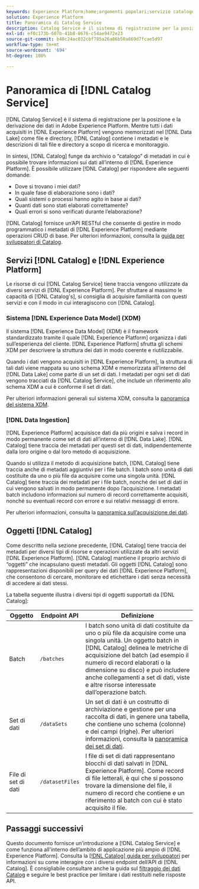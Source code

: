 ```yaml
---
keywords: Experience Platform;home;argomenti popolari;servizio catalogo;catalogo;Catalog Service;posizione dati;gestione dei dati;gestione dati;lineage;derivazione;catalogo;abilitare set di dati
solution: Experience Platform
title: Panoramica di Catalog Service
description: Catalog Service è il sistema di registrazione per la posizione e la derivazione dei dati in Adobe Experience Platform. Mentre tutti i dati acquisiti in Experience Platform vengono memorizzati nel data lake come file e directory, il servizio Catalog contiene i metadati e le descrizioni di tali file e directory a scopo di ricerca e monitoraggio.
exl-id: ef0c173b-607b-41b8-8676-c54ae9472e23
source-git-commit: b48c24ac032cbf785a26a86b50a669d7fcae5d97
workflow-type: tm+mt
source-wordcount: '694'
ht-degree: 100%

---
```


# Panoramica di [!DNL Catalog Service]

[!DNL Catalog Service] è il sistema di registrazione per la posizione e la derivazione dei dati in Adobe Experience Platform. Mentre tutti i dati acquisiti in [!DNL Experience Platform] vengono memorizzati nel [!DNL Data Lake] come file e directory, [!DNL Catalog] contiene i metadati e le descrizioni di tali file e directory a scopo di ricerca e monitoraggio.

In sintesi, [!DNL Catalog] funge da archivio o “catalogo” di metadati in cui è possibile trovare informazioni sui dati all’interno di [!DNL Experience Platform]. È possibile utilizzare [!DNL Catalog] per rispondere alle seguenti domande:

* Dove si trovano i miei dati?
* In quale fase di elaborazione sono i dati?
* Quali sistemi o processi hanno agito in base ai dati?
* Quanti dati sono stati elaborati correttamente?
* Quali errori si sono verificati durante l’elaborazione?

[!DNL Catalog] fornisce un’API RESTful che consente di gestire in modo programmatico i metadati di [!DNL Experience Platform] mediante operazioni CRUD di base. Per ulteriori informazioni, consulta la [guida per sviluppatori di Catalog](api/getting-started.md).

## Servizi [!DNL Catalog] e [!DNL Experience Platform]

Le risorse di cui [!DNL Catalog Service] tiene traccia vengono utilizzate da diversi servizi di [!DNL Experience Platform]. Per sfruttare al massimo le capacità di [!DNL Catalog's], si consiglia di acquisire familiarità con questi servizi e con il modo in cui interagiscono con [!DNL Catalog].

### Sistema [!DNL Experience Data Model] (XDM) 

Il sistema [!DNL Experience Data Model] (XDM) è il framework standardizzato tramite il quale [!DNL Experience Platform] organizza i dati sull’esperienza del cliente. [!DNL Experience Platform] sfrutta gli schemi XDM per descrivere la struttura dei dati in modo coerente e riutilizzabile.

Quando i dati vengono acquisiti in [!DNL Experience Platform], la struttura di tali dati viene mappata su uno schema XDM e memorizzata all’interno del [!DNL Data Lake] come parte di un set di dati. I metadati per ogni set di dati vengono tracciati da [!DNL Catalog Service], che include un riferimento allo schema XDM a cui è conforme il set di dati.

Per ulteriori informazioni generali sul sistema XDM, consulta la [panoramica del sistema XDM](../xdm/home.md).

### [!DNL Data Ingestion]

[!DNL Experience Platform] acquisisce dati da più origini e salva i record in modo permanente come set di dati all’interno di [!DNL Data Lake]. [!DNL Catalog] tiene traccia dei metadati per questi set di dati, indipendentemente dalla loro origine o dal loro metodo di acquisizione.

Quando si utilizza il metodo di acquisizione batch, [!DNL Catalog] tiene traccia anche di metadati aggiuntivi per i file batch. I batch sono unità di dati costituite da uno o più file da acquisire come una singola unità. [!DNL Catalog] tiene traccia dei metadati per i file batch, nonché dei set di dati in cui vengono salvati in modo permanente dopo l’acquisizione. I metadati batch includono informazioni sul numero di record correttamente acquisiti, nonché su eventuali record con errore e sui relativi messaggi di errore.

Per ulteriori informazioni, consulta la [panoramica sull’acquisizione dei dati](../ingestion/home.md).

## Oggetti [!DNL Catalog]

Come descritto nella sezione precedente, [!DNL Catalog] tiene traccia dei metadati per diversi tipi di risorse e operazioni utilizzate da altri servizi [!DNL Experience Platform]. [!DNL Catalog] mantiene il proprio archivio di “oggetti” che incapsulano questi metadati. Gli oggetti [!DNL Catalog] sono rappresentazioni disponibili per query dei dati [!DNL Experience Platform], che consentono di cercare, monitorare ed etichettare i dati senza necessità di accedere ai dati stessi.

La tabella seguente illustra i diversi tipi di oggetti supportati da [!DNL Catalog]:

| Oggetto | Endpoint API | Definizione |
|---|---|---|
| Batch | `/batches` | I batch sono unità di dati costituite da uno o più file da acquisire come una singola unità. Un oggetto batch in [!DNL Catalog] delinea le metriche di acquisizione del batch (ad esempio il numero di record elaborati o la dimensione su disco) e può includere anche collegamenti a set di dati, viste e altre risorse interessate dall’operazione batch. |
| Set di dati | `/dataSets` | Un set di dati è un costrutto di archiviazione e gestione per una raccolta di dati, in genere una tabella, che contiene uno schema (colonne) e dei campi (righe). Per ulteriori informazioni, consulta la [panoramica dei set di dati](./datasets/overview.md). |
| File di set di dati | `/datasetFiles` | I file di set di dati rappresentano blocchi di dati salvati in [!DNL Experience Platform]. Come record di file letterali, è qui che si possono trovare la dimensione del file, il numero di record che contiene e un riferimento al batch con cui è stato acquisito il file. |

## Passaggi successivi

Questo documento fornisce un’introduzione a [!DNL Catalog Service] e come funziona all&#39;interno dell’ambito di applicazione più ampio di [!DNL Experience Platform]. Consulta la [[!DNL Catalog] guida per sviluppatori](api/getting-started.md) per informazioni su come interagire con i diversi endpoint dell’API di [!DNL Catalog]. È consigliabile consultare anche la guida sul [filtraggio dei dati Catalog](api/filter-data.md) e seguire le best practice per limitare i dati restituiti nelle risposte API.
